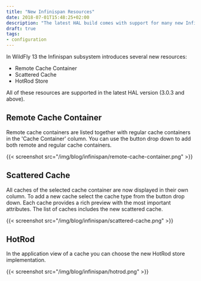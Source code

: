 ```yaml
---
title: "New Infinispan Resources"
date: 2018-07-01T15:48:25+02:00
description: "The latest HAL build comes with support for many new Infinispan resources such as remote cache container and new store implementations."
draft: true
tags:
- configuration
---
```

In WildFly 13 the Infinispan subsystem introduces several new resources: 

- Remote Cache Container
- Scattered Cache
- HotRod Store 

All of these resources are supported in the latest HAL version (3.0.3 and above). 

## Remote Cache Container

Remote cache containers are listed together with regular cache containers in the 'Cache Container' column. You can use the button drop down to add both remote and regular cache containers.

{{< screenshot src="/img/blog/infinispan/remote-cache-container.png" >}}

## Scattered Cache

All caches of the selected cache container are now displayed in their own column. To add a new cache select the cache type from the button drop down. Each cache provides a rich preview with the most important attributes. The list of caches includes the new scattered cache. 

{{< screenshot src="/img/blog/infinispan/scattered-cache.png" >}}

## HotRod

In the application view of a cache you can choose the new HotRod store implementation.  

{{< screenshot src="/img/blog/infinispan/hotrod.png" >}}
